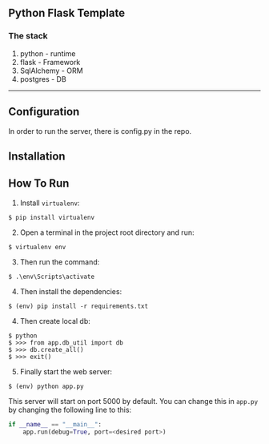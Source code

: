 ## Python Flask Template

### The stack

1. python - runtime
2. flask - Framework
3. SqlAlchemy - ORM
4. postgres - DB

---

## Configuration

In order to run the server, there is config.py in the repo.

## Installation

## How To Run

1. Install `virtualenv`:
```
$ pip install virtualenv
```

2. Open a terminal in the project root directory and run:
```
$ virtualenv env
```

3. Then run the command:
```
$ .\env\Scripts\activate
```

4. Then install the dependencies:
```
$ (env) pip install -r requirements.txt
```

4. Then create local db: 
```
$ python
$ >>> from app.db_util import db
$ >>> db.create_all()
$ >>> exit()
```

5. Finally start the web server:
```
$ (env) python app.py
```

This server will start on port 5000 by default. You can change this in `app.py` by changing the following line to this:

```python
if __name__ == "__main__":
    app.run(debug=True, port=<desired port>)
```